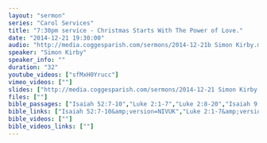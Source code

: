 ```yaml
---
layout: "sermon"
series: "Carol Services"
title: "7:30pm service - Christmas Starts With The Power of Love."
date: "2014-12-21 19:30:00"
audio: "http://media.coggesparish.com/sermons/2014-12-21b Simon Kirby.mp3"
speaker: "Simon Kirby"
speaker_info: ""
duration: "32"
youtube_videos: ["sfMxH0Yrucc"]
vimeo_videos: [""]
slides: ["http://media.coggesparish.com/sermons/2014-12-21 Simon Kirby.pdf"]
files: [""]
bible_passages: ["Isaiah 52:7-10","Luke 2:1-7","Luke 2:8-20","Isaiah 9:2, 6-7"]
bible_links: ["Isaiah 52:7-10&amp;version=NIVUK","Luke 2:1-7&amp;version=NIVUK","Luke 2:8-20&amp;version=NIVUK","Isaiah 9:2,6-7&amp;version=NIVUK"]
bible_videos: [""]
bible_videos_links: [""]
---
```

